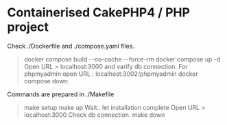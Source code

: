 # Containerised CakePHP4 / PHP project

Check ./Dockerfile and ./compose.yaml files.

> docker compose build --no-cache --force-rm
> docker compose up -d
Open URL > localhost:3000 and varify db connection.
For phpmyadmin open URL : localhost:3002/phpmyadmin
> docker compose down

Commands are prepared in ./Makefile
> make setup
> make up
Wait.. let installation complete
Open URL > localhost:3000
Check db connection.
> make down


